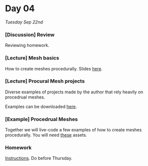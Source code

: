# Day 04 

*Tuesday Sep 22nd*


### [Discussion] Review
Reviewing homework.

### [Lecture] Mesh basics
How to create meshes procedurally. Slides [here](Resources/Mesh.pdf).

### [Lecture] Procural Mesh projects
Diverse examples of projects made by the author that rely heavily on procedrual meshes.

Examples can be downloaded [here](Resources/).

### [Example] Procedrual Meshes
Together we will live-code a few examples of how to create meshes procedurally. You will need [these](Resources/ProceduralMeshExampleAssets.unitypackage) assets.

### Homework
[Instructions](Homework04.md). Do before Thursday.